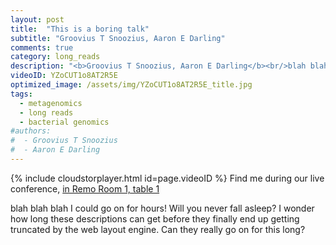 ```yaml
---
layout: post
title:  "This is a boring talk"
subtitle: "Groovius T Snoozius, Aaron E Darling"
comments: true
category: long_reads
description: "<b>Groovius T Snoozius, Aaron E Darling</b><br/>blah blah blah I could go on for hours! Will you..."
videoID: YZoCUT1o8AT2R5E
optimized_image: /assets/img/YZoCUT1o8AT2R5E_title.jpg
tags:
  - metagenomics
  - long reads
  - bacterial genomics
#authors:
#  - Groovius T Snoozius
#  - Aaron E Darling
---
```


{% include cloudstorplayer.html id=page.videoID %}
Find me during our live conference, [in Remo Room 1, table 1](https://remo.co)


blah blah blah I could go on for hours! Will you never fall asleep? I wonder how long these descriptions can get before they finally end up getting truncated by the web layout engine. Can they really go on for this long?

